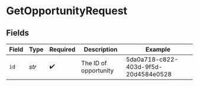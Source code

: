 # GetOpportunityRequest


## Fields

| Field                                | Type                                 | Required                             | Description                          | Example                              |
| ------------------------------------ | ------------------------------------ | ------------------------------------ | ------------------------------------ | ------------------------------------ |
| `id`                                 | *str*                                | :heavy_check_mark:                   | The ID of opportunity                | 5da0a718-c822-403d-9f5d-20d4584e0528 |